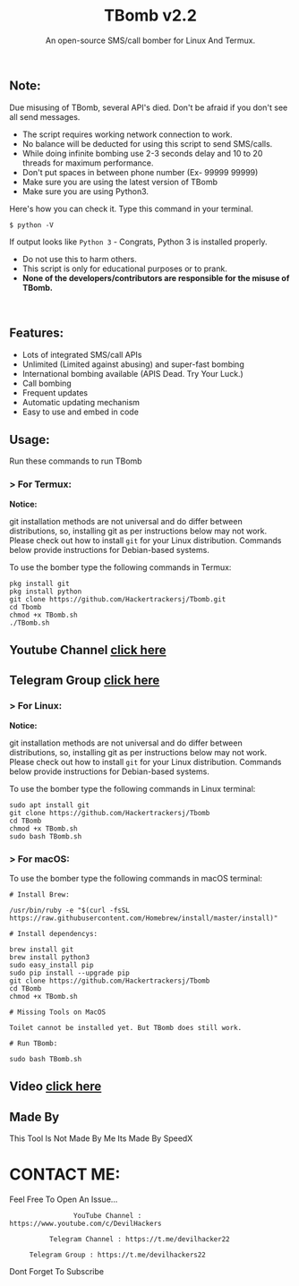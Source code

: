 <h1 align="center">TBomb v2.2</h1>
<p align="center">An open-source SMS/call bomber for Linux And Termux.</p><br>

## Note:

Due misusing of TBomb, several API's died. 
Don't be afraid if you don't see all send messages.

- The script requires working network connection to work.
- No balance will be deducted for using this script to send SMS/calls.
- While doing infinite bombing use 2-3 seconds delay and 10 to 20 threads for maximum performance.
- Don't put spaces in between phone number (Ex- 99999 99999)
- Make sure you are using the latest version of TBomb
- Make sure you are using Python3.

Here's how you can check it. Type this command in your terminal.
```
$ python -V
```
If output looks like `Python 3` - Congrats, Python 3 is installed properly.

- Do not use this to harm others.
- This script is only for educational purposes or to prank.
- **None of the developers/contributors are responsible for the misuse of TBomb.**
<br>

## Features:

- Lots of integrated SMS/call APIs
- Unlimited (Limited against abusing) and super-fast bombing
- International bombing available (APIS Dead. Try Your Luck.) 
- Call bombing
- Frequent updates
- Automatic updating mechanism
- Easy to use and embed in code

## Usage:

Run these commands to run TBomb

### > For Termux:

**Notice:** 

git installation methods are not universal and do differ between distributions,
so, installing git as per instructions below may not work.
Please check out how to install `git` for your Linux distribution.
Commands below provide instructions for Debian-based systems.

To use the bomber type the following commands in Termux:
```
pkg install git
pkg install python
git clone https://github.com/Hackertrackersj/Tbomb.git
cd Tbomb
chmod +x TBomb.sh
./TBomb.sh
```
## Youtube Channel <a href="https://www.youtube.com/channel/UCtVKt69RRu9TOJFfk5neJEA"> click here</a>

## Telegram Group <a href="https://t.me/devilhackers22"> click here</a>

### > For Linux:

**Notice:** 

git installation methods are not universal and do differ between distributions,
so, installing git as per instructions below may not work.
Please check out how to install `git` for your Linux distribution.
Commands below provide instructions for Debian-based systems.

To use the bomber type the following commands in Linux terminal:
```
sudo apt install git
git clone https://github.com/Hackertrackersj/Tbomb
cd TBomb
chmod +x TBomb.sh
sudo bash TBomb.sh
```

### > For macOS:

To use the bomber type the following commands in macOS terminal:
```
# Install Brew: 

/usr/bin/ruby -e "$(curl -fsSL https://raw.githubusercontent.com/Homebrew/install/master/install)"

# Install dependencys:

brew install git
brew install python3
sudo easy_install pip
sudo pip install --upgrade pip
git clone https://github.com/Hackertrackersj/Tbomb
cd TBomb
chmod +x TBomb.sh

# Missing Tools on MacOS

Toilet cannot be installed yet. But TBomb does still work.

# Run TBomb:

sudo bash TBomb.sh
```


## Video  <a href="https://www.youtube.com/watch?v=ZuM8H2RKrR8"> click here</a>


## Made By
This Tool Is Not Made By Me Its Made By SpeedX






# CONTACT ME:

Feel Free To Open An Issue...

```
                YouTube Channel : https://www.youtube.com/c/DevilHackers
                
          Telegram Channel : https://t.me/devilhacker22
             
     Telegram Group : https://t.me/devilhackers22
```

Dont Forget To Subscribe


